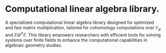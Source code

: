 # Computational linear algebra library.

A specialized computational linear algebra library designed for optimized and fast matrix multiplication, tailored for cohomology computations over $\mathbb{F}_p$ and $\mathbb{Z}/p^n\mathbb{Z}$. This library empowers researchers with efficient tools for solving systems over finite fields to enhance the computational capabilities in algebraic geometry studies.
